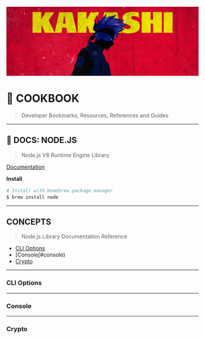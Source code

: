 ![0xKakashi](../banner.png)

# 📔 COOKBOOK

> Developer Bookmarks, Resources, References and Guides

---

## 📄 DOCS: NODE.JS

> Node.js V8 Runtime Engine Library

[Documentation](https://nodejs.org/docs/)

__Install__

```bash
# Install with Homebrew package manager
$ brew install node
```

---

## CONCEPTS

> Node.js Library Documentation Reference

* [CLI Options](#cli-options)
* [Console[#console)
* [Crypto](#crypto)

---

### CLI Options

---

### Console

---

### Crypto
